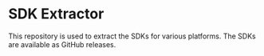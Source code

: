 # SDK Extractor

This repository is used to extract the SDKs for various platforms. The SDKs are
available as GitHub releases.
